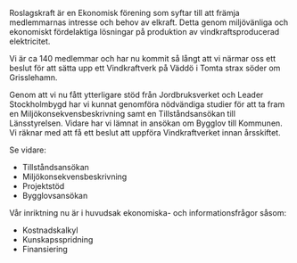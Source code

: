 Roslagskraft är en Ekonomisk förening som syftar till att främja medlemmarnas intresse
och behov av elkraft. Detta genom miljövänliga och ekonomiskt fördelaktiga lösningar
på produktion av vindkraftsproducerad elektricitet.

Vi är ca 140 medlemmar och har nu kommit så långt att vi närmar oss ett beslut för att
sätta upp ett Vindkraftverk på Väddö i Tomta strax söder om Grisslehamn.		

Genom att vi nu fått ytterligare stöd från Jordbruksverket och Leader Stockholmbygd
har vi kunnat genomföra nödvändiga studier för att ta fram en
Miljökonsekvensbeskrivning samt en Tillståndsansökan till Länsstyrelsen. Vidare har vi
lämnat in ansökan om Bygglov till Kommunen. Vi räknar med att få ett beslut att uppföra
Vindkraftverket innan årsskiftet.

Se vidare:

- Tillståndsansökan
- Miljökonsekvensbeskrivning
- Projektstöd
- Bygglovsansökan

Vår inriktning nu är i huvudsak ekonomiska- och informationsfrågor såsom: 

- Kostnadskalkyl
- Kunskapsspridning
- Finansiering

